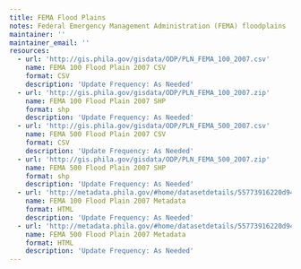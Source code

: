 ```yaml
---
title: FEMA Flood Plains
notes: Federal Emergency Management Administration (FEMA) floodplains
maintainer: ''
maintainer_email: ''
resources:
  - url: 'http://gis.phila.gov/gisdata/ODP/PLN_FEMA_100_2007.csv'
    name: FEMA 100 Flood Plain 2007 CSV
    format: CSV
    description: 'Update Frequency: As Needed'
  - url: 'http://gis.phila.gov/gisdata/ODP/PLN_FEMA_100_2007.zip'
    name: FEMA 100 Flood Plain 2007 SHP
    format: shp
    description: 'Update Frequency: As Needed'
  - url: 'http://gis.phila.gov/gisdata/ODP/PLN_FEMA_500_2007.csv'
    name: FEMA 500 Flood Plain 2007 CSV
    format: CSV
    description: 'Update Frequency: As Needed'
  - url: 'http://gis.phila.gov/gisdata/ODP/PLN_FEMA_500_2007.zip'
    name: FEMA 500 Flood Plain 2007 SHP
    format: shp
    description: 'Update Frequency: As Needed'
  - url: 'http://metadata.phila.gov/#home/datasetdetails/55773916220d94f32b210704/representationdetails/557739c0889ff8f178b91969/'
    name: FEMA 100 Flood Plain 2007 Metadata
    format: HTML
    description: 'Update Frequency: As Needed'
  - url: 'http://metadata.phila.gov/#home/datasetdetails/55773916220d94f32b210704/representationdetails/55773096aa479af0697b1286/'
    name: FEMA 500 Flood Plain 2007 Metadata
    format: HTML
    description: 'Update Frequency: As Needed'
---
```

